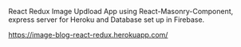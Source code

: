 React Redux Image Updload App using React-Masonry-Component, express server for Heroku and Database set up in Firebase.

https://image-blog-react-redux.herokuapp.com/